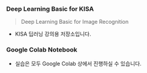 ### Deep Learning Basic for KISA

> Deep Learning Basic for Image Recognition
* KISA 딥러닝 강의용 저장소입니다.

### Google Colab Notebook

* 실습은 모두 Google Colab 상에서 진행하실 수 있습니다.
